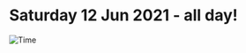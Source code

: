 # Saturday 12 Jun 2021 - all day!
![Time](https://github.com/rich-ctm/today/workflows/Time/badge.svg)

